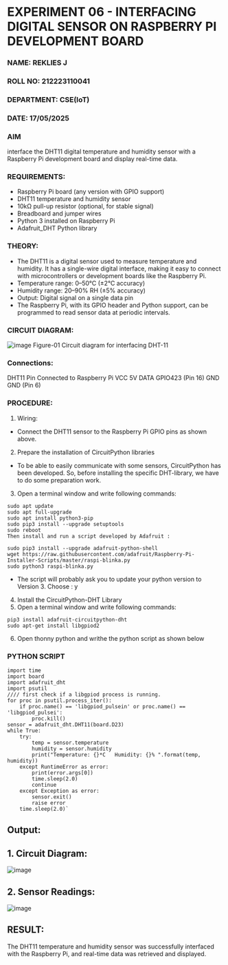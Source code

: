  # EXPERIMENT 06 - INTERFACING DIGITAL SENSOR ON RASPBERRY PI DEVELOPMENT BOARD
### NAME: REKLIES J
### ROLL NO: 212223110041
### DEPARTMENT: CSE(IoT)
### DATE: 17/05/2025

### AIM
interface the DHT11 digital temperature and humidity sensor with a Raspberry Pi development board and display real-time data.

### REQUIREMENTS:
- Raspberry Pi board (any version with GPIO support)
- DHT11 temperature and humidity sensor
- 10kΩ pull-up resistor (optional, for stable signal)
- Breadboard and jumper wires
- Python 3 installed on Raspberry Pi
- Adafruit_DHT Python library

### THEORY:
- The DHT11 is a digital sensor used to measure temperature and humidity. It has a single-wire digital interface, making it easy to connect with microcontrollers or development boards like the Raspberry Pi.
- Temperature range: 0–50°C (±2°C accuracy)
- Humidity range: 20–90% RH (±5% accuracy)
- Output: Digital signal on a single data pin
- The Raspberry Pi, with its GPIO header and Python support, can be programmed to read sensor data at periodic intervals.

### CIRCUIT DIAGRAM:
 ![image](https://github.com/user-attachments/assets/4da8be8e-498d-47cc-8d36-edeb1bc9a299)
 Figure-01 Circuit diagram for interfacing DHT-11

### Connections:

DHT11 Pin	Connected to Raspberry Pi
VCC	5V
DATA	GPIO423  (Pin 16)
GND	GND (Pin 6)
 
### PROCEDURE:
1. Wiring:
- Connect the DHT11 sensor to the Raspberry Pi GPIO pins as shown above.
2. Prepare the installation of CircuitPython libraries
- To be able to easily communicate with some sensors, CircuitPython has been developed. So, before installing the specific DHT-library, we have to do some preparation work.
3. Open a terminal window and write following commands:
```
sudo apt update
sudo apt full-upgrade
sudo apt install python3-pip
sudo pip3 install --upgrade setuptools
sudo reboot
Then install and run a script developed by Adafruit :

sudo pip3 install --upgrade adafruit-python-shell
wget https://raw.githubusercontent.com/adafruit/Raspberry-Pi-Installer-Scripts/master/raspi-blinka.py
sudo python3 raspi-blinka.py
```
- The script will probably ask you to update your python version to Version 3. Choose : y

4. Install the CircuitPython-DHT Library
5. Open a terminal window and write following commands:
```
pip3 install adafruit-circuitpython-dht
sudo apt-get install libgpiod2
```
6. Open thonny python and writhe the python script as shown below 


### PYTHON SCRIPT 
```
import time
import board
import adafruit_dht
import psutil
//// first check if a libgpiod process is running. 
for proc in psutil.process_iter():
    if proc.name() == 'libgpiod_pulsein' or proc.name() == 'libgpiod_pulsei':
        proc.kill()
sensor = adafruit_dht.DHT11(board.D23)
while True:
    try:
        temp = sensor.temperature
        humidity = sensor.humidity
        print("Temperature: {}*C   Humidity: {}% ".format(temp, humidity))
    except RuntimeError as error:
        print(error.args[0])
        time.sleep(2.0)
        continue
    except Exception as error:
        sensor.exit()
        raise error
    time.sleep(2.0)`
```
## Output:
## 1. Circuit Diagram:
![image](https://github.com/user-attachments/assets/01a0f21b-7955-4d37-9fab-db32653c7c6f)

## 2. Sensor Readings:
![image](https://github.com/user-attachments/assets/67fe827f-b743-4d4a-a17c-703e5a2658f1)

## RESULT:
The DHT11 temperature and humidity sensor was successfully interfaced with the Raspberry Pi, and real-time data was retrieved and displayed.
